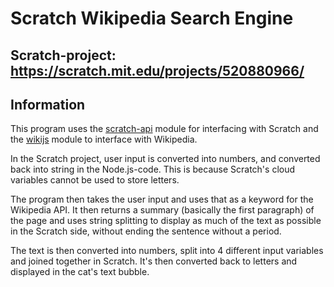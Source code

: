 # Scratch Wikipedia Search Engine
## Scratch-project: https://scratch.mit.edu/projects/520880966/
## Information
This program uses the [scratch-api](https://www.npmjs.com/package/scratch-api) module for interfacing with Scratch
and the [wikijs](https://www.npmjs.com/package/wikijs) module to interface with Wikipedia.

In the Scratch project, user input is converted into numbers, and converted back into string in the Node.js-code.
This is because Scratch's cloud variables cannot be used to store letters.

The program then takes the user input and uses that as a keyword for the Wikipedia API.
It then returns a summary (basically the first paragraph) of the page and uses string splitting to
display as much of the text as possible in the Scratch side, without ending the sentence without a period.

The text is then converted into numbers, split into 4 different input variables and joined together in Scratch.
It's then converted back to letters and displayed in the cat's text bubble.
